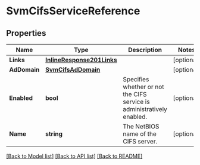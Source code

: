 # SvmCifsServiceReference

## Properties

Name | Type | Description | Notes
------------ | ------------- | ------------- | -------------
**Links** | [**InlineResponse201Links**](inline_response_201__links.md) |  | [optional] 
**AdDomain** | [**SvmCifsAdDomain**](svm_cifs_ad_domain.md) |  | [optional] 
**Enabled** | **bool** | Specifies whether or not the CIFS service is administratively enabled.  | [optional] 
**Name** | **string** | The NetBIOS name of the CIFS server. | [optional] 

[[Back to Model list]](../README.md#documentation-for-models) [[Back to API list]](../README.md#documentation-for-api-endpoints) [[Back to README]](../README.md)


